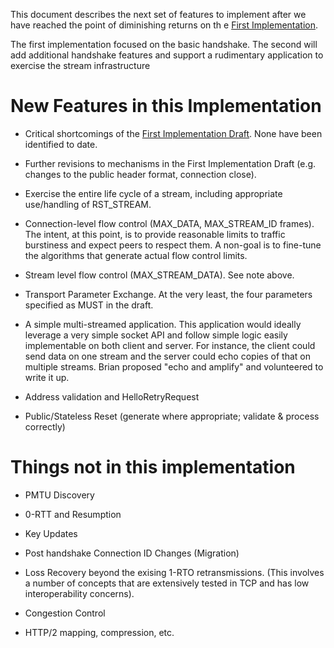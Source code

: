 This document describes the next set of features to implement after we have reached the point of diminishing returns on th e [First Implementation](https://github.com/quicwg/base-drafts/wiki/First-Implementation).

The first implementation focused on the basic handshake. The second will add additional handshake features and support a rudimentary application to exercise the stream infrastructure

# New Features in this Implementation

* Critical shortcomings of the [First Implementation Draft](https://github.com/quicwg/base-drafts/wiki/First-Implementation-Draft). None have been identified to date.

* Further revisions to mechanisms in the First Implementation Draft (e.g. changes to the public header format, connection close).

* Exercise the entire life cycle of a stream, including appropriate use/handling of RST_STREAM.

* Connection-level flow control (MAX_DATA, MAX_STREAM_ID frames). The intent, at this point, is to provide reasonable limits to traffic burstiness and expect peers to respect them. A non-goal is to fine-tune the algorithms that generate actual flow control limits.

* Stream level flow control (MAX_STREAM_DATA). See note above.

* Transport Parameter Exchange. At the very least, the four parameters specified as MUST in the draft.

* A simple multi-streamed application. This application would ideally leverage a very simple socket API and follow simple logic easily implementable on both client and server. For instance, the client could send data on one stream and the server could echo copies of that on multiple streams. Brian proposed "echo and amplify" and volunteered to write it up. 

* Address validation and HelloRetryRequest

* Public/Stateless Reset (generate where appropriate; validate & process correctly)

# Things not in this implementation

* PMTU Discovery

* 0-RTT and Resumption

* Key Updates

* Post handshake Connection ID Changes (Migration)

* Loss Recovery beyond the exising 1-RTO retransmissions. (This involves a number of concepts that are extensively tested in TCP and has low interoperability concerns).

* Congestion Control

* HTTP/2 mapping, compression, etc.